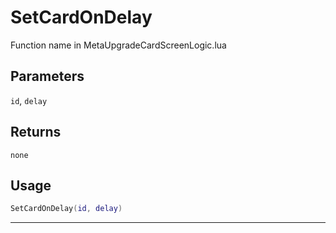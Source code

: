 # SetCardOnDelay
Function name in MetaUpgradeCardScreenLogic.lua
## Parameters
`id`, `delay`
## Returns
`none`
## Usage
```lua
SetCardOnDelay(id, delay)
```
---

